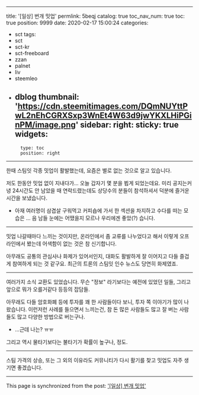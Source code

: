 
---
title: '[일상] 번개 밋업'
permlink: 5beqj
catalog: true
toc_nav_num: true
toc: true
position: 9999
date: 2020-02-17 15:00:24
categories:
- sct
tags:
- sct
- sct-kr
- sct-freeboard
- zzan
- palnet
- liv
- steemleo
- dblog
thumbnail: 'https://cdn.steemitimages.com/DQmNUYttPwL2nEhCGRXSxp3WnEt4W63d9jwYKXLHiPGinPM/image.png'
sidebar:
    right:
        sticky: true
widgets:
    -
        type: toc
        position: right
---


한때 스팀잇 각종 밋업이 활발했는데, 요즘은 별로 없는 것으로 알고 있습니다.

저도 한동안 밋업 없이 지내다가... 오늘 갑자기 몇 분을 뵙게 되었는데요. 미리 공지는커녕 24시간도 안 남았을 때 연락드렸는데도 상당수의 분들이 참석하셔서 덕분에 즐거운 시간을 보냈습니다.

* 아재 여러명이 삼겹살 구워먹고 커피숍에 가서 한 섹션을 차지하고 수다를 떠는 모습은 ... 음 남들 눈에는 어땠을지 모르나 우리에겐 좋았(?) 습니다. 

---

밋업 나갈때마다 느끼는 것이지만, 온라인에서 좀 교류를 나누었다고 해서 이렇게 오프라인에서 봤는데 어색함이 없는 것은 참 신기합니다.

아무래도 공통의 관심사나 화제가 있어서인지, 대화도 활발하게 잘 이어지고 다들 즐겁게 참여하게 되는 것 같구요. 최근의 트론의 스팀잇 인수 뉴스도 당연히 화제였죠.

---

여러가지 소식 교환도 있었습니다. 무슨 "정보" 라기보다는 예전에 있었던 일들, 그리고 앞으로 뭐가 오를거같다 등등의 잡담들. 

아무래도 다들 암호화폐 등에 투자를 꽤 한 사람들이다 보니, 투자 쪽 이야기가 많이 나왔습니다. 이런저런 사례를 들으면서 느끼는건, 참 돈 많은 사람들도 많고 잘 버는 사람들도 많고 다양한 방법으로 버는구나. 

* ...근데 나는? ㅠㅠ

그리고 역시 물타기보다는 불타기가 확률이 높구나, 정도.

---

스팀 가격의 상승, 또는 그 외의 이유라도 커뮤니티가 다시 활기를 찾고 밋업도 자주 생기면 좋겠습니다.

- - -

This page is synchronized from the post: ['[일상] 번개 밋업'](https://steemit.com/@glory7/5beqj)
